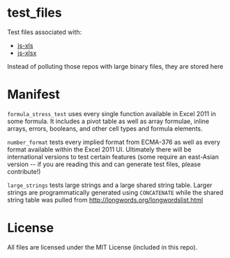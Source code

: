 # test_files

Test files associated with:

 - [js-xls](https://github.com/Niggler/js-xls)
 - [js-xlsx](https://github.com/Niggler/js-xlsx)

Instead of polluting those repos with large binary files, they are stored here

# Manifest

`formula_stress_test` uses every single function available in Excel 2011 in some
formula.  It includes a pivot table as well as array formulae, inline arrays,
errors, booleans, and other cell types and formula elements.

`number_format` tests every implied format from ECMA-376 as well as every format
available within the Excel 2011 UI.  Ultimately there will be international
versions to test certain features (some require an east-Asian version -- if you
are reading this and can generate test files, please contribute!)

`large_strings` tests large strings and a large shared string table.  Larger
strings are programmatically generated using `CONCATENATE` while the shared
string table was pulled from <http://longwords.org/longwordslist.html>

# License

All files are licensed under the MIT License (included in this repo).  

